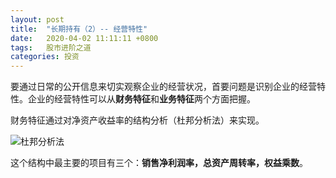 ```yaml
---
layout: post
title:  "长期持有（2）-- 经营特性"
date:   2020-04-02 11:11:11 +0800
tags:   股市进阶之道
categories: 投资
---
```


要通过日常的公开信息来切实观察企业的经营状况，首要问题是识别企业的经营特性。企业的经营特性可以从**财务特征**和**业务特征**两个方面把握。

财务特征通过对净资产收益率的结构分析（杜邦分析法）来实现。

![杜邦分析法](https://github.com/zzyang/zzyang.github.io/blob/master/_posts/pic/%E6%9D%9C%E9%82%A6%E5%88%86%E6%9E%90%E6%B3%95.jpg?raw=true)

这个结构中最主要的项目有三个：**销售净利润率，总资产周转率，权益乘数**。

